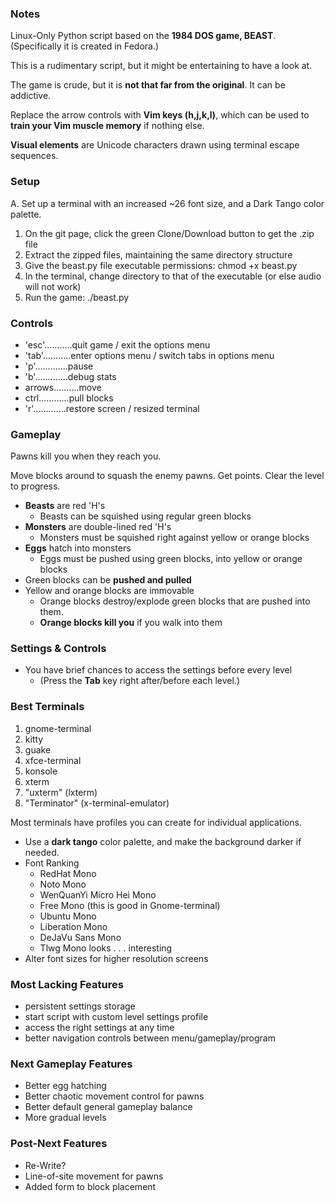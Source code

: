 ### Notes

Linux-Only Python script based on the **1984 DOS game, BEAST**. (Specifically it is created in Fedora.)

This is a rudimentary script, but it might be entertaining to have a look at.

The game is crude, but it is **not that far from the original**. It can be addictive.

Replace the arrow controls with **Vim keys (h,j,k,l)**, which can be used to **train your Vim muscle memory** if nothing else.

**Visual elements** are Unicode characters drawn using terminal escape sequences.

### Setup

A. Set up a terminal with an increased ~26 font size, and a Dark Tango color palette.
1. On the git page, click the green Clone/Download button to get the .zip file
2. Extract the zipped files, maintaining the same directory structure
3. Give the beast.py file executable permissions: chmod +x beast.py
4. In the terminal, change directory to that of the executable (or else audio will not work)
5. Run the game: ./beast.py

### Controls

* 'esc'...........quit game / exit the options menu
* 'tab'...........enter options menu / switch tabs in options menu
* 'p'.............pause
* 'b'.............debug stats
* arrows..........move
* ctrl............pull blocks
* 'r'.............restore screen / resized terminal

### Gameplay

Pawns kill you when they reach you.

Move blocks around to squash the enemy pawns. Get points. Clear the level to progress.

* **Beasts** are red 'H's
	* Beasts can be squished using regular green blocks
* **Monsters** are double-lined red 'H's
	* Monsters must be squished right against yellow or orange blocks
* **Eggs** hatch into monsters
	* Eggs must be pushed using green blocks, into yellow or orange blocks
* Green blocks can be **pushed and pulled**
* Yellow and orange blocks are immovable
	* Orange blocks destroy/explode green blocks that are pushed into them.
	* **Orange blocks kill you** if you walk into them


### Settings & Controls

* You have brief chances to access the settings before every level
	* (Press the **Tab** key right after/before each level.)


### Best Terminals

1. gnome-terminal
2. kitty
3. guake
4. xfce-terminal
5. konsole
6. xterm
7. "uxterm" (lxterm)
8. "Terminator" (x-terminal-emulator)

 Most terminals have profiles you can create for individual applications.

* Use a **dark tango** color palette, and make the background darker if needed.
* Font Ranking
	* RedHat Mono
	* Noto Mono
	* WenQuanYi Micro Hei Mono
	* Free Mono (this is good in Gnome-terminal)
	* Ubuntu Mono
 	* Liberation Mono
 	* DeJaVu Sans Mono
 	* Tlwg Mono looks . . . interesting
* Alter font sizes for higher resolution screens

### Most Lacking Features

* persistent settings storage
* start script with custom level settings profile
* access the right settings at any time
* better navigation controls between menu/gameplay/program

### Next Gameplay Features

* Better egg hatching
* Better chaotic movement control for pawns
* Better default general gameplay balance
* More gradual levels

### Post-Next Features

* Re-Write?
* Line-of-site movement for pawns
* Added form to block placement


